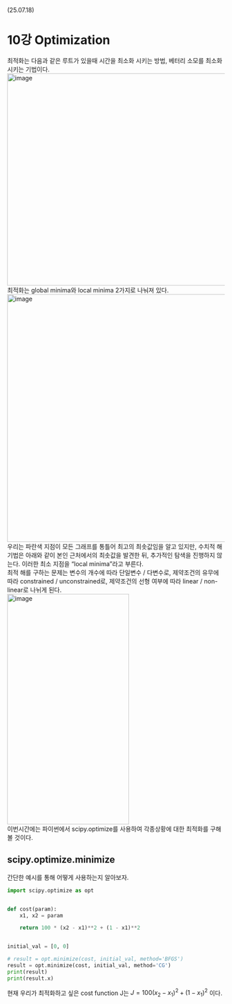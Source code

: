 (25.07.18)
# 10강 Optimization
최적화는 다음과 같은 루트가 있을때 시간을 최소화 시키는 방법, 베터리 소모를 최소화시키는 기법이다.    
<img width="781" height="490" alt="image" src="https://github.com/user-attachments/assets/14d678d3-de84-49cb-8973-aebc2ff1a419" />    
최적화는 global minima와 local minima 2가지로 나눠져 있다.    
<img width="781" height="572" alt="image" src="https://github.com/user-attachments/assets/5479fab9-9af1-4f7e-8482-d2ec7d77d503" />
우리는 파란색 지점이 모든 그래프를 통틀어 최고의 최솟값임을 알고 있지만, 수치적 해 기법은 아래와 같이 본인 근처에서의 최솟값을 발견한 뒤, 추가적인 탐색을 진행하지 않는다. 이러한 최소 지점을 “local minima”라고 부른다.    
최적 해를 구하는 문제는 변수의 개수에 따라 단일변수 / 다변수로, 제약조건의 유무에 따라 constrained / unconstrained로, 제약조건의 선형 여부에 따라 linear / non-linear로 나뉘게 된다.     
<img width="282" height="532" alt="image" src="https://github.com/user-attachments/assets/9d0d2c36-1d3d-4af8-baca-e324738fadbd" />    
이번시간에는 파이썬에서 scipy.optimize를 사용하여 각종상황에 대한 최적화를 구해볼 것이다.    
## scipy.optimize.minimize
간단한 예시를 통해 어떻게 사용하는지 알아보자.
```python
import scipy.optimize as opt


def cost(param):
    x1, x2 = param

    return 100 * (x2 - x1)**2 + (1 - x1)**2


initial_val = [0, 0]

# result = opt.minimize(cost, initial_val, method='BFGS')
result = opt.minimize(cost, initial_val, method='CG')
print(result)
print(result.x)
```
현재 우리가 최적화하고 싶은 cost function J는 $J=100(x_2-x_1)^2+(1-x_1)^2$ 이다. 
